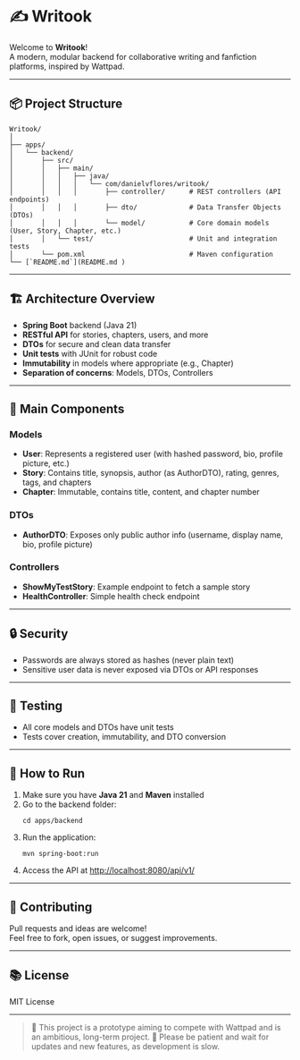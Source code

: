 # ✍️ Writook

Welcome to **Writook**!  
A modern, modular backend for collaborative writing and fanfiction platforms, inspired by Wattpad.

---

## 📦 Project Structure

```
Writook/
│
├── apps/
│   └── backend/
│       ├── src/
│       │   ├── main/
│       │   │   ├── java/
│       │   │   │   └── com/danielvflores/writook/
│       │   │   │       ├── controller/      # REST controllers (API endpoints)
│       │   │   │       ├── dto/             # Data Transfer Objects (DTOs)
│       │   │   │       └── model/           # Core domain models (User, Story, Chapter, etc.)
│       │   └── test/                        # Unit and integration tests
│       └── pom.xml                          # Maven configuration
└── [`README.md`](README.md )
```

---

## 🏗️ Architecture Overview

- **Spring Boot** backend (Java 21)
- **RESTful API** for stories, chapters, users, and more
- **DTOs** for secure and clean data transfer
- **Unit tests** with JUnit for robust code
- **Immutability** in models where appropriate (e.g., Chapter)
- **Separation of concerns**: Models, DTOs, Controllers

---

## 🧩 Main Components

### Models
- **User**: Represents a registered user (with hashed password, bio, profile picture, etc.)
- **Story**: Contains title, synopsis, author (as AuthorDTO), rating, genres, tags, and chapters
- **Chapter**: Immutable, contains title, content, and chapter number

### DTOs
- **AuthorDTO**: Exposes only public author info (username, display name, bio, profile picture)

### Controllers
- **ShowMyTestStory**: Example endpoint to fetch a sample story
- **HealthController**: Simple health check endpoint

---

## 🔒 Security

- Passwords are always stored as hashes (never plain text)
- Sensitive user data is never exposed via DTOs or API responses

---

## 🧪 Testing

- All core models and DTOs have unit tests
- Tests cover creation, immutability, and DTO conversion

---

## 🚀 How to Run

1. Make sure you have **Java 21** and **Maven** installed
2. Go to the backend folder:
   ```
   cd apps/backend
   ```
3. Run the application:
   ```
   mvn spring-boot:run
   ```
4. Access the API at [http://localhost:8080/api/v1/](http://localhost:8080/api/v1/)

---

## 🤝 Contributing

Pull requests and ideas are welcome!  
Feel free to fork, open issues, or suggest improvements.

---

## 📚 License

MIT License

---

> 🚀 This project is a prototype aiming to compete with Wattpad and is an ambitious, long-term project.
> 📢 Please be patient and wait for updates and new features, as development is slow.